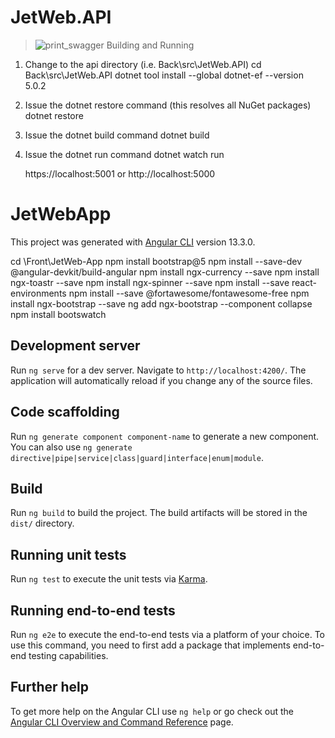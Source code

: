 

# JetWeb.API
>![print_swagger](https://user-images.githubusercontent.com/42397879/159367702-cd2d1157-8144-4b7c-88ea-1966859e64e4.png)
Building and Running

1. Change to the api directory (i.e. Back\src\JetWeb.API)
	cd Back\src\JetWeb.API
	dotnet tool install --global dotnet-ef --version 5.0.2

2. Issue the dotnet restore command (this resolves all NuGet packages)
	dotnet restore

3. Issue the dotnet build command
	dotnet build

4.	Issue the dotnet run command
	dotnet watch run
	
	https://localhost:5001 or http://localhost:5000

# JetWebApp

This project was generated with [Angular CLI](https://github.com/angular/angular-cli) version 13.3.0.

cd \Front\JetWeb-App 
npm install bootstrap@5
npm install --save-dev @angular-devkit/build-angular
npm install ngx-currency --save
npm install ngx-toastr --save
npm install ngx-spinner --save
npm install --save react-environments
npm install --save @fortawesome/fontawesome-free
npm install ngx-bootstrap --save
ng add ngx-bootstrap  --component collapse
npm install bootswatch

## Development server

Run `ng serve` for a dev server. Navigate to `http://localhost:4200/`. The application will automatically reload if you change any of the source files.

## Code scaffolding

Run `ng generate component component-name` to generate a new component. You can also use `ng generate directive|pipe|service|class|guard|interface|enum|module`.

## Build

Run `ng build` to build the project. The build artifacts will be stored in the `dist/` directory.

## Running unit tests

Run `ng test` to execute the unit tests via [Karma](https://karma-runner.github.io).

## Running end-to-end tests

Run `ng e2e` to execute the end-to-end tests via a platform of your choice. To use this command, you need to first add a package that implements end-to-end testing capabilities.

## Further help

To get more help on the Angular CLI use `ng help` or go check out the [Angular CLI Overview and Command Reference](https://angular.io/cli) page.

